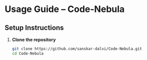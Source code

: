 # Usage Guide – Code-Nebula

## Setup Instructions

1. **Clone the repository**
   ```bash
   git clone https://github.com/sanskar-dalvi/Code-Nebula.git
   cd Code-Nebula
